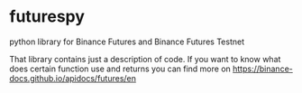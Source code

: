 # futurespy
python library for Binance Futures and Binance Futures Testnet

That library contains just a description of code.
If you want to know what does certain function use and returns you can find more on
    https://binance-docs.github.io/apidocs/futures/en
